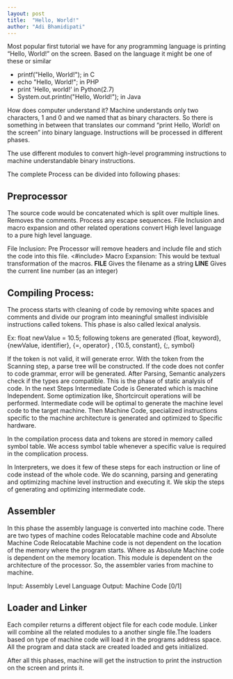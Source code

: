 ```yaml
---
layout: post
title:  "Hello, World!"
author: "Adi Bhamidipati"
---
```


Most popular first tutorial we have for any programming language is printing “Hello, World!” on the screen. Based on the language it might be one of these or similar

- printf("Hello, World!"); in C
- echo "Hello, World!"; in PHP
- print 'Hello, world!' in Python(2.7)
- System.out.println("Hello, World!"); in Java

How does computer understand it? Machine understands only two characters, 1 and 0 and we named that as binary characters. So there is something in between that translates our command “print Hello, World! on the screen” into binary language. Instructions will be processed in different phases.

The use different modules to convert high-level programming instructions to machine understandable binary instructions.

The complete Process can be divided into following phases:

## Preprocessor
The source code would be concatenated which is split over multiple lines. Removes the comments. Process any escape sequences.
File Inclusion and macro expansion and other related operations convert High level language to a pure high level language.

File Inclusion: Pre Processor will remove headers and include file and stich the code into this file.
<#include>
Macro Expansion: This would be textual transformation of the macros.
__FILE__ Gives the filename as a string
__LINE__ Gives the current line number (as an integer)

## Compiling Process:
The process starts with cleaning of code by removing white spaces and comments and divide our program into meaningful smallest indivisible instructions called tokens. This phase is also called lexical analysis.

Ex: float newValue = 10.5; following tokens are generated {float, keyword}, {newValue, identifier}, {=, operator} , {10.5, constant}, {;, symbol}

If the token is not valid, it will generate error. With the token from the Scanning step, a parse tree will be constructed. If the code does not confer to code grammar, error will be generated. After Parsing, Semantic analyzers check if the types are compatible. This is the phase of static analysis of code. In the next Steps Intermediate Code is Generated which is machine Independent. Some optimization like, Shortcircuit operations will be performed. Intermediate code will be optimal to generate the machine level code to the target machine. Then Machine Code, specialized instructions specific to the machine architecture is generated and optimized to Specific hardware.

In the compilation process data and tokens are stored in memory called symbol table. We access symbol table whenever a specific value is required in the complication process. 

In Interpreters, we does it few of these steps for each instruction or line of code instead of the whole code. We do scanning, parsing and generating and optimizing machine level instruction and executing it. We skip the steps of generating and optimizing intermediate code.

## Assembler
In this phase the assembly language is converted into machine code. 
There are two types of machine codes Relocatable machine code and Absolute Machine Code
Relocatable Machine code is not dependent on the location of the memory where the program starts. Where as Absolute Machine code is dependent on the memory location.
This module is dependent on the architecture of the processor. So, the assembler varies from machine to machine.

Input: Assembly Level Language
Output: Machine Code [0/1]

## Loader and Linker
Each compiler returns a different object file for each code module. Linker will combine all the related modules to a another single file.The loaders based on type of machine code will load it in the programs address space. All the program and data stack are created loaded and gets initialized. 

After all this phases, machine will get the instruction to print the instruction on the screen and prints it.
